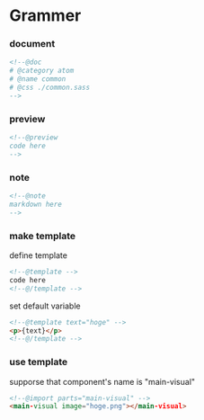 # Grammer

### document
```html
<!--@doc
# @category atom
# @name common
# @css ./common.sass
-->
```

### preview
```html
<!--@preview
code here
-->
```

### note
```html
<!--@note
markdown here
-->
```

### make template

define template
```html
<!--@template -->
code here
<!--@/template -->
```

set default variable
```html
<!--@template text="hoge" -->
<p>{text}</p>
<!--@/template -->
```

### use template
supporse that component's name is "main-visual"
```html
<!--@import parts="main-visual" -->
<main-visual image="hoge.png"></main-visual>
```
